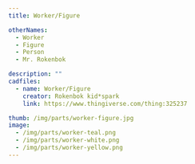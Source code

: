```yaml
---
title: Worker/Figure

otherNames:
  - Worker
  - Figure
  - Person
  - Mr. Rokenbok

description: ""
cadfiles:
  - name: Worker/Figure
    creator: Rokenbok kid*spark
    link: https://www.thingiverse.com/thing:325237

thumb: /img/parts/worker-figure.jpg
image:
  - /img/parts/worker-teal.png
  - /img/parts/worker-white.png
  - /img/parts/worker-yellow.png
---
```

